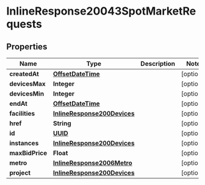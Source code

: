 
# InlineResponse20043SpotMarketRequests

## Properties
Name | Type | Description | Notes
------------ | ------------- | ------------- | -------------
**createdAt** | [**OffsetDateTime**](OffsetDateTime.md) |  |  [optional]
**devicesMax** | **Integer** |  |  [optional]
**devicesMin** | **Integer** |  |  [optional]
**endAt** | [**OffsetDateTime**](OffsetDateTime.md) |  |  [optional]
**facilities** | [**InlineResponse200Devices**](InlineResponse200Devices.md) |  |  [optional]
**href** | **String** |  |  [optional]
**id** | [**UUID**](UUID.md) |  |  [optional]
**instances** | [**InlineResponse200Devices**](InlineResponse200Devices.md) |  |  [optional]
**maxBidPrice** | **Float** |  |  [optional]
**metro** | [**InlineResponse2006Metro**](InlineResponse2006Metro.md) |  |  [optional]
**project** | [**InlineResponse200Devices**](InlineResponse200Devices.md) |  |  [optional]



